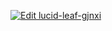 [![Edit lucid-leaf-gjnxi](https://codesandbox.io/static/img/play-codesandbox.svg)](https://codesandbox.io/s/lucid-leaf-gjnxi?fontsize=14&hidenavigation=1&theme=dark)

<!--
**shmuelpro/shmuelpro** is a ✨ _special_ ✨ repository because its `README.md` (this file) appears on your GitHub profile.

Here are some ideas to get you started:

- 🔭 I’m currently working on ...
- 🌱 I’m currently learning ...
- 👯 I’m looking to collaborate on ...
- 🤔 I’m looking for help with ...
- 💬 Ask me about ...
- 📫 How to reach me: ...
- 😄 Pronouns: ...
- ⚡ Fun fact: ...
-->
